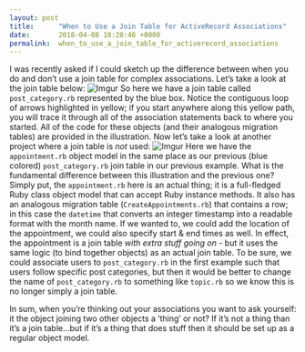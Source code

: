 ```yaml
---
layout: post
title:      "When to Use a Join Table for ActiveRecord Associations"
date:       2018-04-08 18:28:46 +0000
permalink:  when_to_use_a_join_table_for_activerecord_associations
---
```


I was recently asked if I could sketch up the difference between when you do and don’t use a join table for complex associations.  Let’s take a look at the join table below:
![Imgur](https://i.imgur.com/z5Kt8og.png)
So here we have a join table called ```post_category.rb``` represented by the blue box.  Notice the contiguous loop of arrows highlighted in yellow; if you start anywhere along this yellow path, you will trace it through all of the association statements back to where you started.  All of the code for these objects (and their analogous migration tables) are provided in the illustration.  Now let’s take a look at another project where a join table is *not* used:
![Imgur](https://i.imgur.com/6wmiDsb.png) 
Here we have the ```appointment.rb``` object model in the same place as our previous (blue colored) ```post_category.rb``` join table in our previous example.  What is the fundamental difference between this illustration and the previous one?  Simply put, the ```appointment.rb``` here is an actual thing; it is a full-fledged Ruby class object model that can accept Ruby instance methods.  It also has an analogous migration table (```CreateAppointments.rb```) that contains a row; in this case the ```datetime``` that converts an integer timestamp into a readable format with the month name.  If we wanted to, we could add the location of the appointment, we could also specify start & end times as well.  In effect, the appointment is a join table *with extra stuff going on* - but it uses the same logic (to bind together objects) as an actual join table.  To be sure, we could associate users to ```post_category.rb``` in the first example such that users follow specific post categories, but then it would be better to change the name of ```post_category.rb``` to something like ```topic.rb``` so we know this is no longer simply a join table. 

In sum, when you’re thinking out your associations you want  to ask yourself: it the object joining two other objects a ‘thing’ or not?  If it’s not a thing than it’s a join table…but if it’s a thing that does stuff then it should be set up as a regular object model.


